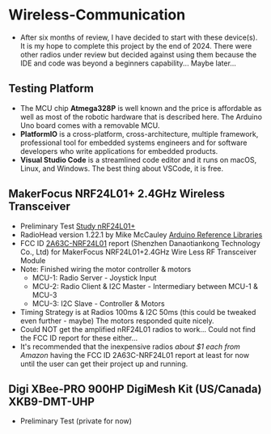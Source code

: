 # Wireless-Communication
- After six months of review, I have decided to start with these device(s). It is my hope to complete this project by the end of 2024. There were other radios under review but decided against using them because the IDE and code was beyond a beginners capability... Maybe later...

## Testing Platform
- The MCU chip **Atmega328P** is well known and the price is affordable as well as most of the robotic hardware that is described here. The Arduino Uno board comes with a removable MCU.
- **PlatformIO** is a cross-platform, cross-architecture, multiple framework, professional tool for embedded systems engineers and for software developers who write applications for embedded products. 
- **Visual Studio Code** is a streamlined code editor and it runs on macOS, Linux, and Windows. The best thing about VSCode, it is free.
  
## MakerFocus NRF24L01+ 2.4GHz Wireless Transceiver 
- Preliminary Test [Study nRF24L01+](https://drive.google.com/file/d/1nfAlSv4Ejyql8hRYMXsEH_Gaa7wh_Z5n)
- RadioHead version 1.22.1 by Mike McCauley [Arduino Reference Libraries](https://www.arduino.cc/reference/en/libraries/radiohead/)
- FCC ID [2A63C-NRF24L01](https://fcc.report/FCC-ID/2A63C-NRF24L01) report (Shenzhen Danaotiankong Technology Co., Ltd) for MakerFocus NRF24L01+2.4GHz Wire Less RF Transceiver Module
- Note: Finished wiring the motor controller & motors
  - MCU-1: Radio Server - Joystick Input
  - MCU-2: Radio Client & I2C Master - Intermediary between MCU-1 & MCU-3
  - MCU-3: I2C Slave - Controller & Motors
- Timing Strategy is at Radios 100ms & I2C 50ms (this could be tweaked even further - maybe) The motors responded quite nicely.
- Could NOT get the amplified nRF24L01 radios to work... Could not find the FCC ID report for these either...
- It's recommended that the inexpensive radios *about $1 each from Amazon* having the FCC ID 2A63C-NRF24L01 report at least for now until the user can get their project up and running.

## Digi XBee-PRO 900HP DigiMesh Kit (US/Canada) XKB9-DMT-UHP
- Preliminary Test (private for now)
